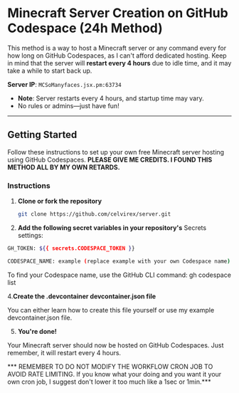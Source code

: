 # Minecraft Server Creation on GitHub Codespace (24h Method)

This method is a way to host a Minecraft server or any command every for how long on GitHub Codespaces, as I can't afford dedicated hosting. Keep in mind that the server will **restart every 4 hours** due to idle time, and it may take a while to start back up.

**Server IP**: `MCSoManyfaces.jsx.pm:63734`

- **Note**: Server restarts every 4 hours, and startup time may vary.
- No rules or admins—just have fun!

---

## Getting Started

Follow these instructions to set up your own free Minecraft server hosting using GitHub Codespaces. **PLEASE GIVE ME CREDITS. I FOUND THIS METHOD ALL BY MY OWN RETARDS.**

### Instructions

1. **Clone or fork the repository**  
   ```sh
   git clone https://github.com/celvirex/server.git

2. **Add the following secret variables in your repository's** Secrets settings:
```sh
GH_TOKEN: ${{ secrets.CODESPACE_TOKEN }}

CODESPACE_NAME: example (replace example with your own Codespace name)
```
To find your Codespace name, use the GitHub CLI command: gh codespace list

4.**Create the .devcontainer devcontainer.json file**

You can either learn how to create this file yourself or use my example devcontainer.json file.

5. **You're done!**

Your Minecraft server should now be hosted on GitHub Codespaces. Just remember, it will restart every 4 hours.

*** REMEMBER TO DO NOT MODIFY THE WORKFLOW CRON JOB TO AVOID RATE LIMITING. If you know what your doing and you want it your own cron job, I suggest don't lower it too much like a 1sec or 1min.***
